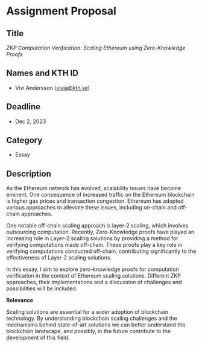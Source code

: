 # Assignment Proposal

## Title

_ZKP Computation Verification: Scaling Ethereum using Zero-Knowledge Proofs_

## Names and KTH ID

- Vivi Andersson (vivia@kth.se)

## Deadline

- Dec 2, 2023

## Category

- Essay

## Description

As the Ethereum network has evolved, scalability issues have become eminent. One consequence of increased traffic on the Ethereum blockchain is higher gas prices and transaction congestion. Ethereum has adopted various approaches to alleviate these issues, including on-chain and off-chain approaches.

One notable off-chain scaling approach is layer-2 scaling, which involves outsourcing computation. Recently, Zero-Knowledge proofs have played an increasing role in Layer-2 scaling solutions by providing a method for verifying computations made off-chain. These proofs play a key role in verifying computations conducted off-chain, contributing significantly to the effectiveness of Layer-2 scaling solutions.

In this essay, I aim to explore zero-knowledge proofs for computation verification in the context of Ethereum scaling solutions. Different ZKP approaches, their implementations and a discussion of challenges and possibilities will be included.

**Relevance**

Scaling solutions are essential for a wider adoption of blockchain technology. By understanding blockchain scaling challenges and the mechanisms behind state-of-art solutions we can better understand the blockchain landscape, and possibly, in the future contribute to the development of this field.
